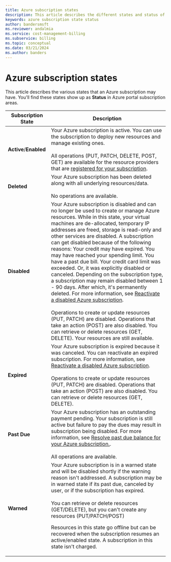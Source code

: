 ```yaml
---
title: Azure subscription states
description: This article describes the different states and status of an Azure subscription.
keywords: azure subscription state status
author: bandersmsft
ms.reviewer: andalmia
ms.service: cost-management-billing
ms.subservice: billing
ms.topic: conceptual
ms.date: 03/21/2024
ms.author: banders
---
```


# Azure subscription states

This article describes the various states that an Azure subscription may have. You'll find these states show up as **Status** in Azure portal subscription areas.

| Subscription State | Description |
|-------------| ----------------|
| **Active**/**Enabled** | Your Azure subscription is active. You can use the subscription to deploy new resources and manage existing ones.<br><br>All operations (PUT, PATCH, DELETE, POST, GET) are available for the resource providers that are [registered for your subscription](../../azure-resource-manager/management/resource-providers-and-types.md#azure-portal). |
| **Deleted** | Your Azure subscription has been deleted along with all underlying resources/data.<br><br>No operations are available. |
| **Disabled** | Your Azure subscription is disabled and can no longer be used to create or manage Azure resources. While in this state, your virtual machines are de-allocated, temporary IP addresses are freed, storage is read-only and other services are disabled. A subscription can get disabled because of the following reasons: Your credit may have expired. You may have reached your spending limit. You have a past due bill. Your credit card limit was exceeded. Or, it was explicitly disabled or canceled. Depending on the subscription type, a subscription may remain disabled between 1 - 90 days. After which, it's permanently deleted. For more information, see [Reactivate a disabled Azure subscription](subscription-disabled.md).<br><br>Operations to create or update resources (PUT, PATCH) are disabled. Operations that take an action (POST) are also disabled. You can retrieve or delete resources (GET, DELETE). Your resources are still available. |
| **Expired** | Your Azure subscription is expired because it was canceled. You can reactivate an expired subscription. For more information, see [Reactivate a disabled Azure subscription](subscription-disabled.md).<br><br>Operations to create or update resources (PUT, PATCH) are disabled. Operations that take an action (POST) are also disabled. You can retrieve or delete resources (GET, DELETE).|
| **Past Due** | Your Azure subscription has an outstanding payment pending. Your subscription is still active but failure to pay the dues may result in subscription being disabled. For more information, see [Resolve past due balance for your Azure subscription.](resolve-past-due-balance.md).<br><br>All operations are available. |
| **Warned** | Your Azure subscription is in a warned state and will be disabled shortly if the warning reason isn't addressed. A subscription may be in warned state if its past due, canceled by user, or if the subscription has expired.<br><br>You can retrieve or delete resources (GET/DELETE), but you can't create any resources (PUT/PATCH/POST) <p> Resources in this state go offline but can be recovered when the subscription resumes an active/enabled state. A subscription in this state isn't charged. |
